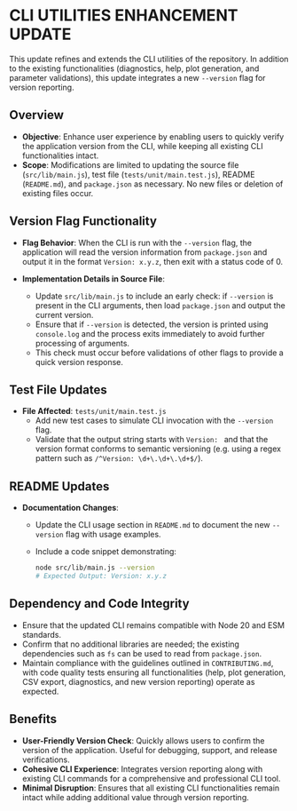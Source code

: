 # CLI UTILITIES ENHANCEMENT UPDATE

This update refines and extends the CLI utilities of the repository. In addition to the existing functionalities (diagnostics, help, plot generation, and parameter validations), this update integrates a new `--version` flag for version reporting.

## Overview

- **Objective**: Enhance user experience by enabling users to quickly verify the application version from the CLI, while keeping all existing CLI functionalities intact.
- **Scope**: Modifications are limited to updating the source file (`src/lib/main.js`), test file (`tests/unit/main.test.js`), README (`README.md`), and `package.json` as necessary. No new files or deletion of existing files occur.

## Version Flag Functionality

- **Flag Behavior**: When the CLI is run with the `--version` flag, the application will read the version information from `package.json` and output it in the format `Version: x.y.z`, then exit with a status code of 0.

- **Implementation Details in Source File**:
  - Update `src/lib/main.js` to include an early check: if `--version` is present in the CLI arguments, then load `package.json` and output the current version.
  - Ensure that if `--version` is detected, the version is printed using `console.log` and the process exits immediately to avoid further processing of arguments.
  - This check must occur before validations of other flags to provide a quick version response.

## Test File Updates

- **File Affected**: `tests/unit/main.test.js`
  - Add new test cases to simulate CLI invocation with the `--version` flag.
  - Validate that the output string starts with `Version: ` and that the version format conforms to semantic versioning (e.g. using a regex pattern such as `/^Version: \d+\.\d+\.\d+$/`).

## README Updates

- **Documentation Changes**:
  - Update the CLI usage section in `README.md` to document the new `--version` flag with usage examples.
  - Include a code snippet demonstrating:

    ```sh
    node src/lib/main.js --version
    # Expected Output: Version: x.y.z
    ```

## Dependency and Code Integrity

- Ensure that the updated CLI remains compatible with Node 20 and ESM standards.
- Confirm that no additional libraries are needed; the existing dependencies such as `fs` can be used to read from `package.json`.
- Maintain compliance with the guidelines outlined in `CONTRIBUTING.md`, with code quality tests ensuring all functionalities (help, plot generation, CSV export, diagnostics, and new version reporting) operate as expected.

## Benefits

- **User-Friendly Version Check**: Quickly allows users to confirm the version of the application. Useful for debugging, support, and release verifications.
- **Cohesive CLI Experience**: Integrates version reporting along with existing CLI commands for a comprehensive and professional CLI tool.
- **Minimal Disruption**: Ensures that all existing CLI functionalities remain intact while adding additional value through version reporting.
